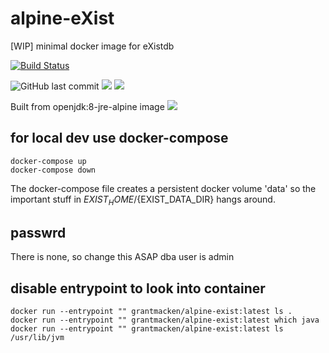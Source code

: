 # alpine-eXist
[WIP] minimal docker image for eXistdb

[![Build Status](https://travis-ci.org/grantmacken/alpine-eXist.svg?branch=master)](https://travis-ci.org/grantmacken/alpine-eXist)

![GitHub last commit](https://img.shields.io/github/last-commit/grantmacken/alpine-eXist.svg)
[![](https://images.microbadger.com/badges/image/grantmacken/alpine-exist.svg)](https://microbadger.com/images/grantmacken/alpine-exist "Get your own image badge on microbadger.com")
[![](https://images.microbadger.com/badges/version/grantmacken/alpine-exist.svg)](https://microbadger.com/images/grantmacken/alpine-exist "Get your own version badge on microbadger.com")

Built from openjdk:8-jre-alpine image [![](https://images.microbadger.com/badges/image/openjdk:8-jre-alpine.svg)](https://microbadger.com/images/openjdk:8-jre-alpine "Get your own image badge on microbadger.com")

## for local dev use docker-compose

```
docker-compose up
docker-compose down
```

The docker-compose file creates a 
persistent docker volume 'data' so the 
important stuff in ${EXIST_HOME}/${EXIST_DATA_DIR}
hangs around.

## passwrd
 
There is none, so change this ASAP
dba user is admin 

## disable entrypoint to look into container

```
docker run --entrypoint "" grantmacken/alpine-exist:latest ls .
docker run --entrypoint "" grantmacken/alpine-exist:latest which java
docker run --entrypoint "" grantmacken/alpine-exist:latest ls /usr/lib/jvm
```



